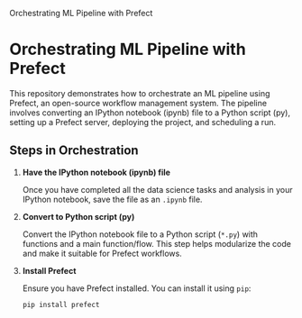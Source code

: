 Orchestrating ML Pipeline with Prefect
# Orchestrating ML Pipeline with Prefect

This repository demonstrates how to orchestrate an ML pipeline using Prefect, an open-source workflow management system. The pipeline involves converting an IPython notebook (ipynb) file to a Python script (py), setting up a Prefect server, deploying the project, and scheduling a run.

## Steps in Orchestration

1. **Have the IPython notebook (ipynb) file**

   Once you have completed all the data science tasks and analysis in your IPython notebook, save the file as an `.ipynb` file.

2. **Convert to Python script (py)**

   Convert the IPython notebook file to a Python script (`*.py`) with functions and a main function/flow. This step helps modularize the code and make it suitable for Prefect workflows.

3. **Install Prefect**

   Ensure you have Prefect installed. You can install it using `pip`:

   ```bash
   pip install prefect



